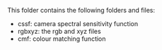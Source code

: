This folder contains the following folders and files:
- cssf: camera spectral sensitivity function
- rgbxyz: the rgb and xyz files
- cmf: colour matching function
